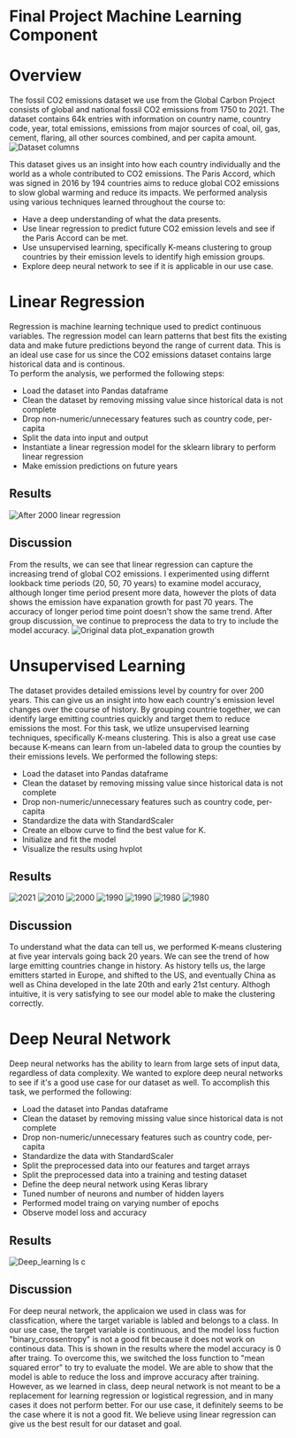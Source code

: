 # Final Project Machine Learning Component

# Overview

The fossil CO2 emissions dataset we use from the Global Carbon Project consists of global and national fossil CO2 emissions from 1750 to 2021.  The dataset contains 64k entries with information on country name, country code, year, total emissions, emissions from major sources of coal, oil, gas, cement, flaring, all other sources combined, and per capita amount.  
![Dataset columns](https://github.com/kiwidata/Emission-by-Country/blob/violet-huang/violet_huang/Dataset%20columns.PNG)

This dataset gives us an insight into how each country individually and the world as a whole contributed to CO2 emissions.  The Paris Accord, which was signed in 2016 by 194 countries aims to reduce global CO2 emissions to slow global warming and reduce its impacts.  We performed analysis using various techniques learned throughout the course to:
* Have a deep understanding of what the data presents.
* Use linear regression to predict future CO2 emission levels and see if the Paris Accord can be met.
* Use unsupervised learning, specifically K-means clustering to group countries by their emission levels to identify high emission groups.
* Explore deep neural network to see if it is applicable in our use case.


# Linear Regression
Regression is machine learning technique used to predict continuous variables. The regression model can learn patterns that best fits the existing data and make future predictions beyond the range of current data.  This is an ideal use case for us since the CO2 emissions dataset contains large historical data and is continous.  
To perform the analysis, we performed the following steps:
* Load the dataset into Pandas dataframe 
* Clean the dataset by removing missing value since historical data is not complete
* Drop non-numeric/unnecessary features such as country code, per-capita
* Split the data into input and output
* Instantiate a linear regression model for the sklearn library to perform linear regression
* Make emission predictions on future years

## Results
![After 2000 linear regression](https://github.com/kiwidata/Emission-by-Country/blob/violet-huang/violet_huang/2020%20linear%20regression.PNG)



## Discussion
From the results, we can see that linear regression can capture the increasing trend of global CO2 emissions.
I experimented using differnt lookback time periods (20, 50, 70 years) to examine model accuracy, although longer time period present more data, however the plots of data shows the emission have expanation growth for past 70 years. The accuracy of longer period time point doesn't show the same trend. 
After group discussion, we continue to preprocess the data to try to include the model accuracy. 
![Original data plot_expanation growth](https://github.com/kiwidata/Emission-by-Country/blob/violet-huang/violet_huang/original%20plot_expanation%20growth.PNG)


# Unsupervised Learning 
The dataset provides detailed emissions level by country for over 200 years.  This can give us an insight into how each country's emission level changes over the course of history.  By grouping countrie together, we can identify large emitting countries quickly and target them to reduce emissions the most.  For this task, we utlize unsupervised learning techniques, specifically K-means clustering. This is also a great use case because K-means can learn from un-labeled data to group the counties by their emissions levels.  We performed the following steps:
* Load the dataset into Pandas dataframe 
* Clean the dataset by removing missing value since historical data is not complete
* Drop non-numeric/unnecessary features such as country code, per-capita
* Standardize the data with StandardScaler
* Create an elbow curve to find the best value for K.
* Initialize and fit the model
* Visualize the results using hvplot


## Results
![2021](https://github.com/kiwidata/Emission-by-Country/blob/violet-huang/violet_huang/clustering_2021.PNG)
![2010](https://github.com/kiwidata/Emission-by-Country/blob/violet-huang/violet_huang/clustering_2010.PNG)
![2000](https://github.com/kiwidata/Emission-by-Country/blob/violet-huang/violet_huang/clustering_2000.PNG)
![1990](https://github.com/kiwidata/Emission-by-Country/blob/violet-huang/violet_huang/clustering_1990.PNG)
![1990](https://github.com/kiwidata/Emission-by-Country/blob/violet-huang/violet_huang/clustering_1990.PNG)
![1980](https://github.com/kiwidata/Emission-by-Country/blob/violet-huang/violet_huang/clustering_1980.PNG)
![1980](https://github.com/kiwidata/Emission-by-Country/blob/violet-huang/violet_huang/clustering_1970.PNG)


## Discussion
To understand what the data can tell us, we performed K-means clustering at five year intervals going back 20 years.  We can see the trend of how large emitting countries change in history.  As history tells us, the large emitters started in Europe, and shifted to the US, and eventually China as well as China developed in the late 20th and early 21st century.  Althogh intuitive, it is very satisfying to see our model able to make the clustering correctly.


# Deep Neural Network
Deep neural networks has the ability to learn from large sets of input data, regardless of data complexity.  We wanted to explore deep neural networks to see if it's a good use case for our dataset as well.  To accomplish this task, we performed the following:
* Load the dataset into Pandas dataframe 
* Clean the dataset by removing missing value since historical data is not complete
* Drop non-numeric/unnecessary features such as country code, per-capita
* Standardize the data with StandardScaler
* Split the preprocessed data into our features and target arrays
* Split the preprocessed data into a training and testing dataset
* Define the deep neural network using Keras library
* Tuned number of neurons and number of hidden layers
* Performed model traing on varying number of epochs
* Observe model loss and accuracy

## Results
![Deep_learning](https://github.com/kiwidata/Emission-by-Country/blob/violet-huang/violet_huang/deep%20learning.PNG)
ls
c

## Discussion
For deep neural network, the applicaion we used in class was for classfication, where the target variable is labled and belongs to a class. In our use case, the target variable is continuous, and the model loss fuction "binary_crossentropy" is not a good fit because it does not work on continous data.  This is shown in the results where the model accuracy is 0 after traing.  To overcome this, we switched the loss function to "mean squared error" to try to evaluate the model.  We are able to show that the model is able to reduce the loss and improve accuracy after training.  However, as we learned in class, deep neural network is not meant to be a replacement for learning regression or logistical regression, and in many cases it does not perform better.  For our use case, it definitely seems to be the case where it is not a good fit.  We believe using linear regression can give us the best result for our dataset and goal.